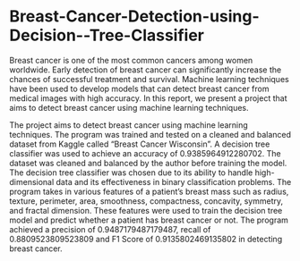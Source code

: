 # Breast-Cancer-Detection-using-Decision--Tree-Classifier
Breast cancer is one of the most common cancers among women worldwide. Early detection of breast cancer can significantly increase the chances of successful treatment and survival. Machine learning techniques have been used to develop models that can detect breast cancer from medical images with high accuracy. In this report, we present a project that aims to detect breast cancer using machine learning techniques.

The project aims to detect breast cancer using machine learning techniques. The program was trained and tested on a cleaned and balanced dataset from Kaggle called “Breast Cancer Wisconsin”. A decision tree classifier was used to achieve an accuracy of 0.9385964912280702. The dataset was cleaned and balanced by the author before training the model. The decision tree classifier was chosen due to its ability to handle high-dimensional data and its effectiveness in binary classification problems. The program takes in various features of a patient’s breast mass such as radius, texture, perimeter, area, smoothness, compactness, concavity, symmetry, and fractal dimension. These features were used to train the decision tree model and predict whether a patient has breast cancer or not. The program achieved a precision of 0.9487179487179487, recall of 0.8809523809523809 and F1 Score of 0.9135802469135802 in detecting breast cancer.
